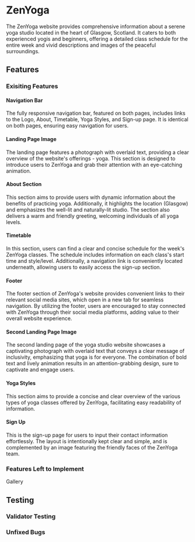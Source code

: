 # ZenYoga
The ZenYoga website provides comprehensive information about a serene yoga studio located in the heart of Glasgow, Scotland. It caters to both experienced yogis and beginners, offering a detailed class schedule for the entire week and vivid descriptions and images of the peaceful surroundings.

## Features
### Exisiting Features
#### Navigation Bar
The fully responsive navigation bar, featured on both pages, includes links to the Logo, About, Timetable, Yoga Styles, and Sign-up page. It is identical on both pages, ensuring easy navigation for users.
#### Landing Page Image
The landing page features a photograph with overlaid text, providing a clear overview of the website's offerings - yoga. This section is designed to introduce users to ZenYoga and grab their attention with an eye-catching animation.
#### About Section
This section aims to provide users with dynamic information about the benefits of practicing yoga. Additionally, it highlights the location (Glasgow) and emphasizes the well-lit and naturally-lit studio. The section also delivers a warm and friendly greeting, welcoming individuals of all yoga levels.
#### Timetable
In this section, users can find a clear and concise schedule for the week's ZenYoga classes. The schedule includes information on each class's start time and style/level. Additionally, a navigation link is conveniently located underneath, allowing users to easily access the sign-up section.
#### Footer
The footer section of ZenYoga's website provides convenient links to their relevant social media sites, which open in a new tab for seamless navigation. By utilizing the footer, users are encouraged to stay connected with ZenYoga through their social media platforms, adding value to their overall website experience.
#### Second Landing Page Image
The second landing page of the yoga studio website showcases a captivating photograph with overlaid text that conveys a clear message of inclusivity, emphasizing that yoga is for everyone. The combination of bold text and lively animation results in an attention-grabbing design, sure to captivate and engage users.
#### Yoga Styles
This section aims to provide a concise and clear overview of the various types of yoga classes offered by ZenYoga, facilitating easy readability of information.
#### Sign Up
This is the sign-up page for users to input their contact information effortlessly. The layout is intentionally kept clear and simple, and is complemented by an image featuring the friendly faces of the ZenYoga team.
### Features Left to Implement
Gallery
## Testing
### Validator Testing
### Unfixed Bugs
